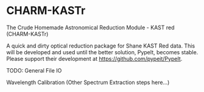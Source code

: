 # CHARM-KASTr
The Crude Homemade Astronomical Reduction Module - KAST red (CHARM-KASTr)

A quick and dirty optical reduction package for Shane KAST Red data. This will be developed and used until the better solution, PypeIt, becomes stable. Please support their development at https://github.com/pypeit/PypeIt.

TODO:
General File IO

Wavelength Calibration
(Other Spectrum Extraction steps here...)
